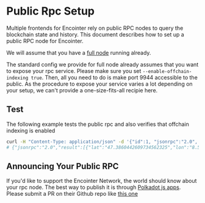 # Public Rpc Setup

Multiple frontends for Encointer rely on public RPC nodes to query the blockchain state and history. This document describes how to set up a public RPC node for Encointer.

We will assume that you have a [full node](./infrastructure-full-node-setup.md) running already.

The standard config we provide for full node already assumes that you want to expose your rpc service. Please make sure you set `--enable-offchain-indexing true`. Then, all you need to do is make port 9944 accessible to the public. As the procedure to expose your service varies a lot depending on your setup, we can't provide a one-size-fits-all recipie here.

## Test

The following example tests the public rpc and also verifies that offchain indexing is enabled

```bash
curl -H "Content-Type: application/json" -d '{"id":1, "jsonrpc":"2.0", "method": "encointer_getLocations", "params": [{ "geohash": "0x7530716A39", "digest": "0x77f79df7" }] }' https://kusama.api.encointer.org
# {"jsonrpc":"2.0","result":[{"lat":"47.3860442609734562325","lon":"8.5167555883526802063"},{"lat":"47.3863389067466229676","lon":"8.5233766213059425354"},{"lat":"47.3869987892637922755","lon":"8.51989746093749822364"},{"lat":"47.3885922795468204072","lon":"8.51957626640796661377"},{"lat":"47.3891715535333091225","lon":"8.5129961371421813965"},{"lat":"47.3895923857361651699","lon":"8.5164836794137954712"},{"lat":"47.3896700146103739826","lon":"8.52360427379608154297"},{"lat":"47.39043449402448260344","lon":"8.51080611348152160645"},{"lat":"47.3922230783101596785","lon":"8.51907670497894109474"},{"lat":"47.39408059955918872674","lon":"8.5130444169044494629"},{"lat":"47.38784547884539222196","lon":"8.52683097124099731445"}],"id":1}

```

## Announcing Your Public RPC

If you'd like to support the Encointer Network, the world should know about your rpc node. The best way to publish it is through [Polkadot js apps](https://polkadot.js.org/apps/?rpc=wss%3A%2F%2Fkusama.api.encointer.org#/chainstate). Please submit a PR on their Github repo like [this one](https://github.com/polkadot-js/apps/pull/10451)
